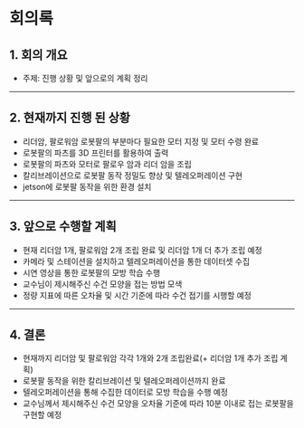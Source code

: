 # 회의록

## 1. 회의 개요 
- 주제: 진행 상황 및 앞으로의 계획 정리

---

## 2. 현재까지 진행 된 상황
  - 리더암, 팔로워암 로봇팔의 부분마다 필요한 모터 지정 및 모터 수령 완료
  - 로봇팔의 파츠를 3D 프린터를 활용하여 출력
  - 로봇팔의 파츠와 모터로 팔로우 암과 리더 암을 조립
  - 칼리브레이션으로 로봇팔 동작 정밀도 향상 및 텔레오퍼레이션 구현
  - jetson에 로봇팔 동작을 위한 환경 설치
     
---

## 3. 앞으로 수행할 계획
  - 현재 리더암 1개, 팔로워암 2개 조립 완료 및 리더암 1개 더 추가 조립 예정
  - 카메라 및 스테이션을 설치하고 텔레오퍼레이션을 통한 데이터셋 수집
  - 시연 영상을 통한 로봇팔의 모방 학습 수행
  - 교수님이 제시해주신 수건 모양을 접는 방법 모색
  - 정량 지표에 따른 오차율 및 시간 기준에 따라 수건 접기를 시행할 예정

---

## 4. 결론
  - 현재까지 리더암 및 팔로워암 각각 1개와 2개 조립완료(+ 리더암 1개 추가 조립 계획)
  - 로봇팔 동작을 위한 칼리브레이션 및 텔레오퍼레이션까지 완료
  - 텔레오퍼레이션을 통해 수집한 데이터로 모방 학습을 수행 예정
  - 교수님께서 제시해주신 수건 모양을 오차율 기준에 따라 10분 이내로 접는 로봇팔을 구현할 예정
